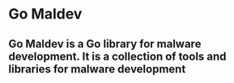 # Go Maldev
## Go Maldev is a Go library for malware development. It is a collection of tools and libraries for malware development
